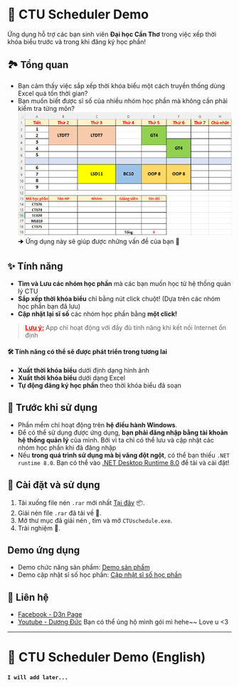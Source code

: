 # 🚀 CTU Scheduler Demo
Ứng dụng hỗ trợ các bạn sinh viên **Đại học Cần Thơ** trong việc xếp thời khóa biểu trước và trong khi đăng ký học phần!
## 🏞️ Tổng quan
* Bạn cảm thấy việc sắp xếp thời khóa biểu một cách truyền thống dùng Excel quá tốn thời gian?
* Bạn muốn biết được sĩ số của nhiều nhóm học phần mà không cần phải kiểm tra từng môn?
![Excel Image](./Images/Excel.PNG)
🠊  Ứng dụng này sẽ giúp được những vấn đề của bạn 🎉

## ✨ Tính năng
* **Tìm và Lưu các nhóm học phần** mà các bạn muốn học từ hệ thống quản lý CTU
* **Sắp xếp thời khóa biểu** chỉ bằng nút click chuột! (Dựa trên các nhóm học phần bạn đã lưu)
* **Cập nhật lại sĩ số** các nhóm học phần bằng **một click!**
> <span style="color:red; text-decoration:underline; font-weight:bold;">Lưu ý:</span> App chỉ hoạt động với đầy đủ tính năng khi kết nối Internet ổn định
#### 🛠️ Tính năng có thể sẽ được phát triển trong tương lai
* **Xuất thời khóa biểu** dưới định dạng hình ảnh
* **Xuất thời khóa biểu** dưới dạng Excel
* **Tự động đăng ký học phần** theo thời khóa biểu đã soạn

## 📌 Trước khi sử dụng
* Phần mềm chỉ hoạt động trên **hệ điều hành Windows**.
* Để có thể sử dụng được ứng dụng, **bạn phải đăng nhập bằng tài khoản hệ thống quản lý** của mình. Bởi vì ta chỉ có thể lưu và cập nhật các nhóm học phần khi đã đăng nhập
* Nếu **trong quá trình sử dụng mà bị văng đột ngột**, có thể bạn thiếu `.NET runtime 8.0`. Bạn có thể vào [.NET Desktop Runtime 8.0](https://dotnet.microsoft.com/en-us/download/dotnet/thank-you/runtime-desktop-8.0.18-windows-x64-installer) để tải và cài đặt!
## 🚀 Cài đặt và sử dụng
1.  Tải xuống file nén `.rar` mới nhất [Tại đây](https://github.com/d3nhatv0lam/CTUschedule/releases) 📦.
2. Giải nén file `.rar` đã tải về  📂.
3. Mở thư mục đã giải nén , tìm và mở `CTUschedule.exe`.
4. Trải nghiệm 🎉.
## Demo ứng dụng
* Demo chức năng sản phẩm: [Demo sản phẩm](https://youtu.be/WGhXLnUdkPA)
* Demo cập nhật sĩ số học phần: [Cập nhật sĩ số học phần](https://youtu.be/FmY7GeEiG3c)

## 📧 Liên hệ
* [Facebook - D3n Page](https://www.facebook.com/profile.php?id=100088452777261)
* [Youtube - Dương Đức](https://www.youtube.com/@ucduong9984)
Bạn có thể ủng hộ mình gói mì hehe~~ Love u <3

---
# 🚀 CTU Scheduler Demo (English)
**`I will add later...`**